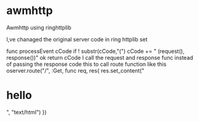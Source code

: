 # awmhttp
Awmhttp using ringhttplib 

I,ve chanaged the original server code in ring httplib set 

func processEvent cCode 
		if ! substr(cCode,"(")
			cCode += " (request(), response())"
		ok
		return cCode
I call the request and response func instead of passing the response code this to call route function like this oserver.route("/", :Get, func req, res{
  res.set_content("<h1>hello</h1>", "text/html")
})
